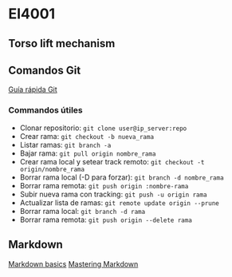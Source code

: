 # EI4001

## Torso lift mechanism

## Comandos Git

[Guía rápida Git](http://rogerdudler.github.io/git-guide/index.es.html)

### Commandos útiles

* Clonar repositorio: `git clone user@ip_server:repo`
* Crear rama: `git checkout -b nueva_rama`
* Listar ramas: `git branch -a`
* Bajar rama: `git pull origin nombre_rama`
* Crear rama local y setear track remoto: `git checkout -t origin/nombre_rama`
* Borrar rama local (-D para forzar): `git branch -d nombre_rama`
* Borrar rama remota: `git push origin :nombre-rama`
* Subir nueva rama con tracking: `git push -u origin rama`
* Actualizar lista de ramas: `git remote update origin --prune`
* Borrar rama local: `git branch -d rama`
* Borrar rama remota: `git push origin --delete rama`

## Markdown

[Markdown basics](https://help.github.com/articles/markdown-basics/)
[Mastering Markdown](https://guides.github.com/features/mastering-markdown/)